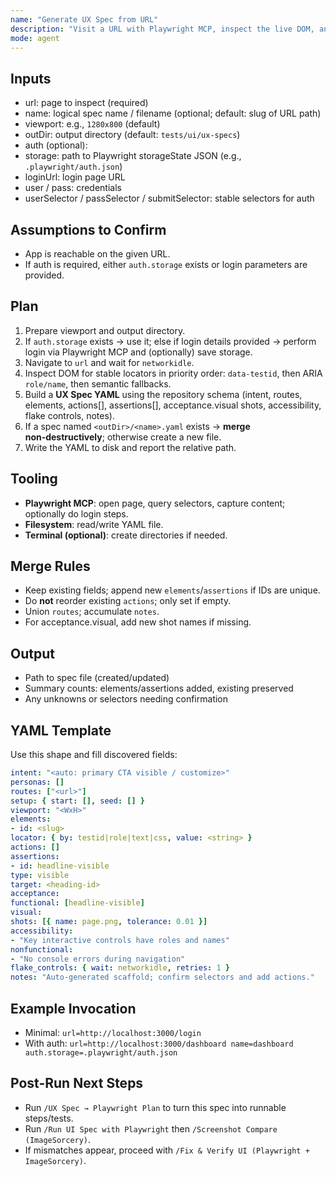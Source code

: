 ```yaml
---
name: "Generate UX Spec from URL"
description: "Visit a URL with Playwright MCP, inspect the live DOM, and create/update a UX Spec YAML."
mode: agent
---
```



## Inputs
- url: page to inspect (required)
- name: logical spec name / filename (optional; default: slug of URL path)
- viewport: e.g., `1280x800` (default)
- outDir: output directory (default: `tests/ui/ux-specs`)
- auth (optional):
- storage: path to Playwright storageState JSON (e.g., `.playwright/auth.json`)
- loginUrl: login page URL
- user / pass: credentials
- userSelector / passSelector / submitSelector: stable selectors for auth


## Assumptions to Confirm
- App is reachable on the given URL.
- If auth is required, either `auth.storage` exists or login parameters are provided.


## Plan
1) Prepare viewport and output directory.
2) If `auth.storage` exists → use it; else if login details provided → perform login via Playwright MCP and (optionally) save storage.
3) Navigate to `url` and wait for `networkidle`.
4) Inspect DOM for stable locators in priority order: `data-testid`, then ARIA `role/name`, then semantic fallbacks.
5) Build a **UX Spec YAML** using the repository schema (intent, routes, elements, actions[], assertions[], acceptance.visual shots, accessibility, flake controls, notes).
6) If a spec named `<outDir>/<name>.yaml` exists → **merge non‑destructively**; otherwise create a new file.
7) Write the YAML to disk and report the relative path.


## Tooling
- **Playwright MCP**: open page, query selectors, capture content; optionally do login steps.
- **Filesystem**: read/write YAML file.
- **Terminal (optional)**: create directories if needed.


## Merge Rules
- Keep existing fields; append new `elements`/`assertions` if IDs are unique.
- Do **not** reorder existing `actions`; only set if empty.
- Union `routes`; accumulate `notes`.
- For acceptance.visual, add new shot names if missing.


## Output
- Path to spec file (created/updated)
- Summary counts: elements/assertions added, existing preserved
- Any unknowns or selectors needing confirmation


## YAML Template
Use this shape and fill discovered fields:
```yaml
intent: "<auto: primary CTA visible / customize>"
personas: []
routes: ["<url>"]
setup: { start: [], seed: [] }
viewport: "<WxH>"
elements:
- id: <slug>
locator: { by: testid|role|text|css, value: <string> }
actions: []
assertions:
- id: headline-visible
type: visible
target: <heading-id>
acceptance:
functional: [headline-visible]
visual:
shots: [{ name: page.png, tolerance: 0.01 }]
accessibility:
- "Key interactive controls have roles and names"
nonfunctional:
- "No console errors during navigation"
flake_controls: { wait: networkidle, retries: 1 }
notes: "Auto-generated scaffold; confirm selectors and add actions."
```


## Example Invocation
- Minimal: `url=http://localhost:3000/login`
- With auth: `url=http://localhost:3000/dashboard name=dashboard auth.storage=.playwright/auth.json`


## Post-Run Next Steps
- Run `/UX Spec → Playwright Plan` to turn this spec into runnable steps/tests.
- Run `/Run UI Spec with Playwright` then `/Screenshot Compare (ImageSorcery)`.
- If mismatches appear, proceed with `/Fix & Verify UI (Playwright + ImageSorcery)`.